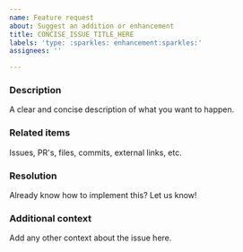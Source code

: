 ```yaml
---
name: Feature request
about: Suggest an addition or enhancement
title: CONCISE_ISSUE_TITLE_HERE
labels: 'type: :sparkles: enhancement:sparkles:'
assignees: ''

---
```


<!-- PLEASE REMOVE ANY INAPPLICABLE SECTIONS! -->

### Description

A clear and concise description of what you want to happen.

### Related items

Issues, PR's, files, commits, external links, etc.

### Resolution

Already know how to implement this? Let us know!

### Additional context

Add any other context about the issue here.

